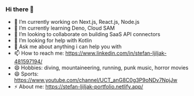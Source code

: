 ### Hi there 👋

- 🔭 I’m currently working on Next.js, React.js, Node.js
- 🌱 I’m currently learning Deno, Cloud SAM
- 👯 I’m looking to collaborate on building SaaS API connectors
- 🤔 I’m looking for help with Kotlin
- 💬 Ask me about anything i can help you with
- 📫 How to reach me: https://www.linkedin.com/in/stefan-ljiljak-481597194/
- 😄 Hobbies: diving, mountaineering, running, punk music, horror movies
- 😄 Sports: https://www.youtube.com/channel/UCT_anG8C0g3P9oNDv7NpjJw
- ⚡ About me: https://stefan-ljiljak-portfolio.netlify.app/
